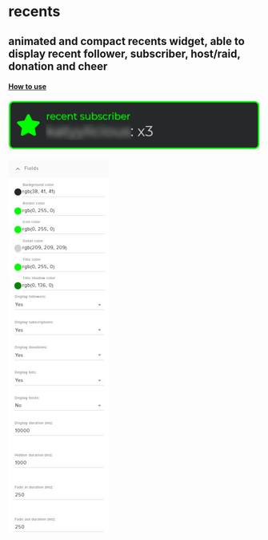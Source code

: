 # recents
## animated and compact recents widget, able to display recent follower, subscriber, host/raid, donation and cheer
#### [How to use](https://github.com/Yazaar/StreamElements-Widgets)

![preview of widget](https://raw.githubusercontent.com/Yazaar/StreamElements-Widgets/master/recents/images/preview.jpg)

![preview of settings](https://raw.githubusercontent.com/Yazaar/StreamElements-Widgets/master/recents/images/settings_preview.jpg)
